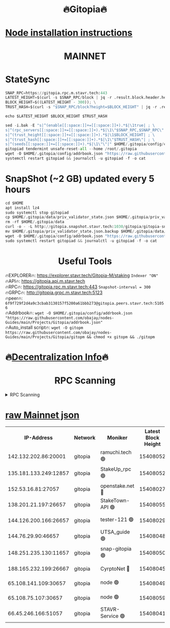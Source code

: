 <h1 align="center"> 🔥Gitopia🔥</h1>

[Node installation instructions](https://github.com/obajay/nodes-Guides/tree/main/Projects/Gitopia)
=

<h1 align="center"> MAINNET</h1>

# StateSync
```python
SNAP_RPC=https://gitopia.rpc.m.stavr.tech:443
LATEST_HEIGHT=$(curl -s $SNAP_RPC/block | jq -r .result.block.header.height); \
BLOCK_HEIGHT=$((LATEST_HEIGHT - 300)); \
TRUST_HASH=$(curl -s "$SNAP_RPC/block?height=$BLOCK_HEIGHT" | jq -r .result.block_id.hash)

echo $LATEST_HEIGHT $BLOCK_HEIGHT $TRUST_HASH

sed -i.bak -E "s|^(enable[[:space:]]+=[[:space:]]+).*$|\1true| ; \
s|^(rpc_servers[[:space:]]+=[[:space:]]+).*$|\1\"$SNAP_RPC,$SNAP_RPC\"| ; \
s|^(trust_height[[:space:]]+=[[:space:]]+).*$|\1$BLOCK_HEIGHT| ; \
s|^(trust_hash[[:space:]]+=[[:space:]]+).*$|\1\"$TRUST_HASH\"| ; \
s|^(seeds[[:space:]]+=[[:space:]]+).*$|\1\"\"|" $HOME/.gitopia/config/config.toml
gitopiad tendermint unsafe-reset-all --home /root/.gitopia
wget -O $HOME/.gitopia/config/addrbook.json "https://raw.githubusercontent.com/obajay/nodes-Guides/main/Projects/Gitopia/addrbook.json"
systemctl restart gitopiad && journalctl -u gitopiad -f -o cat
```
# SnapShot (~2 GB) updated every 5 hours
```python
cd $HOME
apt install lz4
sudo systemctl stop gitopiad
cp $HOME/.gitopia/data/priv_validator_state.json $HOME/.gitopia/priv_validator_state.json.backup
rm -rf $HOME/.gitopia/data
curl -o - -L http://gitopia.snapshot.stavr.tech:1030/gitopia/gitopia-snap.tar.lz4 | lz4 -c -d - | tar -x -C $HOME/.gitopia --strip-components 2
mv $HOME/.gitopia/priv_validator_state.json.backup $HOME/.gitopia/data/priv_validator_state.json
wget -O $HOME/.gitopia/config/addrbook.json "https://raw.githubusercontent.com/obajay/nodes-Guides/main/Projects/Gitopia/addrbook.json"
sudo systemctl restart gitopiad && journalctl -u gitopiad -f -o cat
```
 <h1 align="center"> Useful Tools</h1>

🔥EXPLORER🔥:      https://explorer.stavr.tech/Gitopia-M/staking  `Indexer "ON"` \
🔥API🔥: 			 		 https://gitopia.api.m.stavr.tech \
🔥RPC🔥:           https://gitopia.rpc.m.stavr.tech:443              `Snapshot-interval = 300` \
🔥GRPC🔥:          http://gitopia.grpc.m.stavr.tech:5123 \
🔥peer🔥:					 `6f9f729f2d4a9c3cbab3130157f5200a61bbb273@gitopia.peers.stavr.tech:51056` \
🔥Addrbook🔥:    ```wget -O $HOME/.gitopia/config/addrbook.json "https://raw.githubusercontent.com/obajay/nodes-Guides/main/Projects/Gitopia/addrbook.json"``` \
🔥Auto_install script🔥: ```wget -O gitopm https://raw.githubusercontent.com/obajay/nodes-Guides/main/Projects/Gitopia/gitopm && chmod +x gitopm && ./gitopm```

🔥[Decentralization Info](https://github.com/obajay/StateSync-snapshots/tree/main/Projects/Gitopia/Decentralization)🔥
=

<h1 align="center"> RPC Scanning</h1>

<details>
<summary>RPC Scanning</summary>

<h2 align="center"> We scan nodes in real time every 4 hours. And we provide the final result of RPC endpoints.
We cannot influence the operation of these nodes in any way. </h2>


```python
If Voting Power is higher than 0 --> then the Node is a validator of the network and may be subject to attack and be a potential threat to the chain.
```
```python
We marked such validators with a red symbol
```

</details>

[raw Mainnet json](https://rpc-check.gitopm.stavr.tech/gitopm/rpc-gitopm-result.json)
=

<table><tr><th>IP-Address</th><th>Network</th><th>Moniker</th><th>Latest Block Height</th><th>Earliest Block Height</th><th>Catching Up</th><th>Tx Index</th><th>Voting Power</th><th>Scan Time</th></tr><tr><td>142.132.202.86:20001</td><td>gitopia</td><td>ramuchi.tech 🟢</td><td>15408052</td><td>6548337</td><td>False</td><td>on</td><td>0</td><td>2024-03-16T07:02:51.192127695UTC</td></tr><tr><td>135.181.133.249:12857</td><td>gitopia</td><td>StakeUp_rpc 🟢</td><td>15408052</td><td>8010001</td><td>False</td><td>on</td><td>0</td><td>2024-03-16T07:02:51.501103678UTC</td></tr><tr><td>152.53.16.81:27057</td><td>gitopia</td><td>openstake.net 🔴</td><td>15408027</td><td>10455001</td><td>False</td><td>off</td><td>61373</td><td>2024-03-16T07:02:08.191443421UTC</td></tr><tr><td>138.201.21.197:26657</td><td>gitopia</td><td>StakeTown-API 🟢</td><td>15408055</td><td>12733501</td><td>False</td><td>on</td><td>0</td><td>2024-03-16T07:02:55.886035242UTC</td></tr><tr><td>144.126.200.166:26657</td><td>gitopia</td><td>tester-121 🟢</td><td>15408029</td><td>12832814</td><td>False</td><td>off</td><td>0</td><td>2024-03-16T07:02:10.536502548UTC</td></tr><tr><td>144.76.29.90:46657</td><td>gitopia</td><td>UTSA_guide 🟢</td><td>15408048</td><td>13035301</td><td>False</td><td>on</td><td>0</td><td>2024-03-16T07:02:40.110537757UTC</td></tr><tr><td>148.251.235.130:11657</td><td>gitopia</td><td>snap-gitopia 🟢</td><td>15408050</td><td>14941501</td><td>False</td><td>on</td><td>0</td><td>2024-03-16T07:02:48.929217127UTC</td></tr><tr><td>188.165.232.199:26667</td><td>gitopia</td><td>CyrptoNet 🔴</td><td>15408045</td><td>15044042</td><td>False</td><td>off</td><td>18672</td><td>2024-03-16T07:02:35.826615264UTC</td></tr><tr><td>65.108.141.109:30657</td><td>gitopia</td><td>node 🟢</td><td>15408049</td><td>15095965</td><td>False</td><td>on</td><td>0</td><td>2024-03-16T07:02:46.608172515UTC</td></tr><tr><td>65.108.75.107:30657</td><td>gitopia</td><td>node 🟢</td><td>15408059</td><td>15146660</td><td>False</td><td>on</td><td>0</td><td>2024-03-16T07:03:02.312661143UTC</td></tr><tr><td>66.45.246.166:51057</td><td>gitopia</td><td>STAVR-Service 🟢</td><td>15408041</td><td>15405001</td><td>False</td><td>on</td><td>0</td><td>2024-03-16T07:02:29.462052981UTC</td></tr></table>
